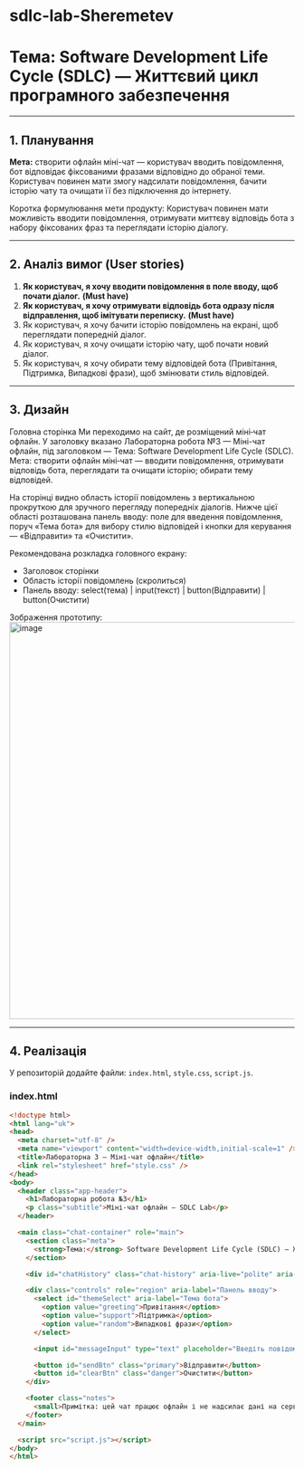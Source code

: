 # sdlc-lab-Sheremetev
# Тема: Software Development Life Cycle (SDLC) — Життєвий цикл програмного забезпечення

---

## 1. Планування
**Мета:** створити офлайн міні-чат — користувач вводить повідомлення, бот відповідає фіксованими фразами відповідно до обраної теми. Користувач повинен мати змогу надсилати повідомлення, бачити історію чату та очищати її без підключення до інтернету.

Коротка формулювання мети продукту: Користувач повинен мати можливість вводити повідомлення, отримувати миттєву відповідь бота з набору фіксованих фраз та переглядати історію діалогу.

---

## 2. Аналіз вимог (User stories)
1. **Як користувач, я хочу вводити повідомлення в поле вводу, щоб почати діалог.** **(Must have)**  
2. **Як користувач, я хочу отримувати відповідь бота одразу після відправлення, щоб імітувати переписку.** **(Must have)**  
3. Як користувач, я хочу бачити історію повідомлень на екрані, щоб переглядати попередній діалог.  
4. Як користувач, я хочу очищати історію чату, щоб почати новий діалог.  
5. Як користувач, я хочу обирати тему відповідей бота (Привітання, Підтримка, Випадкові фрази), щоб змінювати стиль відповідей.

---

## 3. Дизайн
Головна сторінка
Ми переходимо на сайт, де розміщений міні‑чат офлайн. У заголовку вказано Лабораторна робота №3 — Міні-чат офлайн, під заголовком — Тема: Software Development Life Cycle (SDLC).
Мета: створити офлайн міні‑чат — вводити повідомлення, отримувати відповідь бота, переглядати та очищати історію; обирати тему відповідей.

На сторінці видно область історії повідомлень з вертикальною прокруткою для зручного перегляду попередніх діалогів. Нижче цієї області розташована панель вводу: поле для введення повідомлення, поруч «Тема бота» для вибору стилю відповідей і кнопки для керування — «Відправити» та «Очистити».

Рекомендована розкладка головного екрану:
- Заголовок сторінки
- Область історії повідомлень (скролиться)
- Панель вводу: select(тема) | input(текст) | button(Відправити) | button(Очистити)

Зображення прототипу:
<img width="1058" height="702" alt="image" src="https://github.com/user-attachments/assets/bedd461d-6ff9-4957-9805-9d5e5d918333" />


---

## 4. Реалізація
У репозиторій додайте файли: `index.html`, `style.css`, `script.js`.

### index.html
```html
<!doctype html>
<html lang="uk">
<head>
  <meta charset="utf-8" />
  <meta name="viewport" content="width=device-width,initial-scale=1" />
  <title>Лабораторна 3 — Міні-чат офлайн</title>
  <link rel="stylesheet" href="style.css" />
</head>
<body>
  <header class="app-header">
    <h1>Лабораторна робота №3</h1>
    <p class="subtitle">Міні-чат офлайн — SDLC Lab</p>
  </header>

  <main class="chat-container" role="main">
    <section class="meta">
      <strong>Тема:</strong> Software Development Life Cycle (SDLC) — Життєвий цикл програмного забезпечення
    </section>

    <div id="chatHistory" class="chat-history" aria-live="polite" aria-label="Історія чату"></div>

    <div class="controls" role="region" aria-label="Панель вводу">
      <select id="themeSelect" aria-label="Тема бота">
        <option value="greeting">Привітання</option>
        <option value="support">Підтримка</option>
        <option value="random">Випадкові фрази</option>
      </select>

      <input id="messageInput" type="text" placeholder="Введіть повідомлення..." aria-label="Поле вводу повідомлення" />

      <button id="sendBtn" class="primary">Відправити</button>
      <button id="clearBtn" class="danger">Очистити</button>
    </div>

    <footer class="notes">
      <small>Примітка: цей чат працює офлайн і не надсилає дані на сервер.</small>
    </footer>
  </main>

  <script src="script.js"></script>
</body>
</html>

